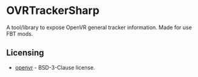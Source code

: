 # OVRTrackerSharp
A tool/library to expose OpenVR general tracker information. Made for use FBT mods.

## Licensing
* [openvr](https://github.com/ValveSoftware/openvr) - BSD-3-Clause license.

